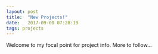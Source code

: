 ```yaml
---
layout: post
title:  "New Projects!"
date:   2017-09-08 07:28:19
tags: projects
---
```

Welcome to my focal point for project info. More to follow...
